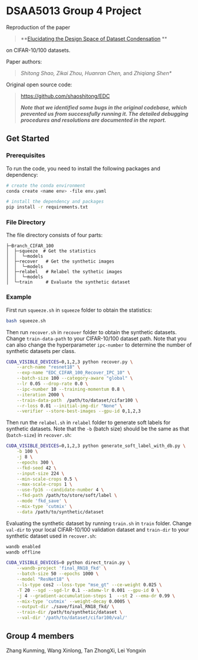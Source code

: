# DSAA5013 Group 4 Project

Reproduction of the paper 

> **[Elucidating the Design Space of Dataset Condensation](https://arxiv.org/abs/2404.13733) ** <br>

on CIFAR-10/100 datasets. 

Paper authors: <br>

><em>Shitong Shao, Zikai Zhou, Huanran Chen, </em> and <em>Zhiqiang Shen*</em> <br>

Original open source code: <br>

> https://github.com/shaoshitong/EDC
>
> ***Note that we identified some bugs in the original codebase, which prevented us from successfully  running it. The detailed debugging procedures and resolutions are documented in the report.***

## Get Started

### Prerequisites
To run the code, you need to install the following packages and dependency:
```bash
# create the conda environment
conda create <name env> -file env.yaml

# install the dependency and packages
pip install -r requirements.txt
```

### File Directory
The file directory consists of four parts:
```dotenv
├─Branch_CIFAR_100
│  ├─squeeze  # Get the statistics
│  │  └─models
│  ├─recover   # Get the synthetic images
│  │  └─models
│  ├─relabel   # Relabel the sythetic images
│  │  └─models
│  └─train     # Evaluate the synthetic dataset
```
### Example
First run `squeeze.sh` in `squeeze` folder to obtain the statistics:
```bash
bash squeeze.sh
```
Then run `recover.sh` in `recover` folder to obtain the synthetic datasets. Change `train-data-path` to your CIFAR-10/100 dataset path. Note that you can also change the hyperparameter `ipc-number` to determine the number of synthetic datasets per class. 
```bash
CUDA_VISIBLE_DEVICES=0,1,2,3 python recover.py \
    --arch-name "resnet18" \
    --exp-name "EDC_CIFAR_100_Recover_IPC_10" \
    --batch-size 100 --category-aware "global" \
    --lr 0.05 --drop-rate 0.0 \
    --ipc-number 10 --training-momentum 0.8 \
    --iteration 2000 \
    --train-data-path  /path/to/dataset/cifar100 \
    --r-loss 0.01 --initial-img-dir "None" \
    --verifier --store-best-images --gpu-id 0,1,2,3
```
Then run the `relabel.sh` in `relabel`  folder to generate soft labels for synthetic datasets. Note that the `-b` (batch size) should be the same as that (`batch-size`) in `recover.sh`:

```bash
CUDA_VISIBLE_DEVICES=0,1,2,3 python generate_soft_label_with_db.py \
    -b 100 \
    -j 8 \
    --epochs 300 \
    --fkd-seed 42 \
    --input-size 224 \
    --min-scale-crops 0.5 \
    --max-scale-crops 1 \
    --use-fp16 --candidate-number 4 \
    --fkd-path /path/to/store/soft/label \
    --mode 'fkd_save' \
    --mix-type 'cutmix' \
    --data /path/to/synthetic/dataset
```
Evaluating the synthetic dataset by running `train.sh`  in `train` folder. Change `val-dir` to your local CIFAR-10/100 validation dataset and `train-dir` to your synthetic dataset used in `recover.sh`:
```bash
wandb enabled
wandb offline

CUDA_VISIBLE_DEVICES=0 python direct_train.py \
    --wandb-project 'final_RN18_fkd' \
    --batch-size 50 --epochs 1000 \
    --model "ResNet18" \
    --ls-type cos2 --loss-type "mse_gt" --ce-weight 0.025 \
    -T 20 --sgd --sgd-lr 0.1 --adamw-lr 0.001 --gpu-id 0 \
    -j 4 --gradient-accumulation-steps 1  --st 2 --ema-dr 0.99 \
    --mix-type 'cutmix' --weight-decay 0.0005 \
    --output-dir ./save/final_RN18_fkd/ \
    --train-dir /path/to/synthetic/dataset \
    --val-dir '/path/to/dataset/cifar100/val/'
```

## Group 4 members

Zhang Kunming, Wang Xinlong, Tan ZhongXi, Lei Yongxin
